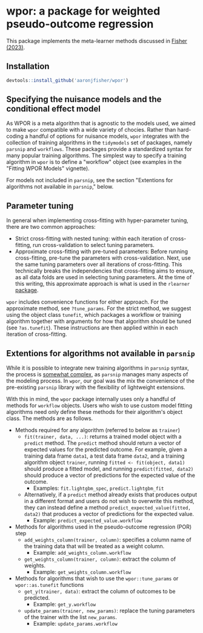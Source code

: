 # wpor: a package for weighted pseudo-outcome regression

This package implements the meta-learner methods discussed in [Fisher (2023)](https://arxiv.org/abs/2307.09700). 


## Installation

```r
devtools::install_github('aaronjfisher/wpor')
```

## Specifying the nuisance models and the conditional effect model

As WPOR is a meta algorithm that is agnostic to the models used, we aimed to make `wpor` compatible with a wide variety of chocies. Rather than hard-coding a handful of options for nuisance models, `wpor` integrates with the collection of training algorithms in the `tidymodels` set of packages, namely `parsnip` and `workflows`. These packages provide a standardized syntax for many popular training algorithms. The simplest way to specify a training algorithm in `wpor` is to define a  "workflow" object (see examples in the "Fitting WPOR Models" vignette).

For models not included in `parsnip`, see the section "Extentions for algorithms not available in `parsnip`," below.

## Parameter tuning

In general when implementing cross-fitting with hyper-parameter tuning, there are two common approaches:

* Strict cross-fitting with nested tuning: within each iteration of cross-fitting, run cross-validation to select tuning parameters.
* Approximate cross-fitting with pre-tuned parameters: Before running cross-fitting, pre-tune the parameters with cross-validation. Next, use the same tuning parameters over all iterations of cross-fitting. This technically breaks the independencies that cross-fitting aims to ensure, as all data folds are used in selecting tuning parameters. At the time of this writing, this approximate approach is what is used in the `rlearner` [package](https://github.com/xnie/rlearner/blob/6806396960e672214e2ef36e16c76bbb58ef9114/R/rboost.R#L56-L68).

`wpor` includes convenience functions for either approach. For the approximate method, see `?tune_params`. For the strict method, we suggest using the object class `tunefit`, which packages a workflow or training algorithm together with arguments for how that algorithm should be tuned (see `?as.tunefit`). These instructions are then applied within in each iteration of cross-fitting.



## Extentions for algorithms not available in `parsnip`

While it is possible to integrate new training algorithms in `parsnip` syntax, the process is [somewhat complex](https://www.tidymodels.org/learn/develop/models/), as `parsnip` manages many aspects of the modeling process. In `wpor`, our goal was the mix the convenience of the pre-existing `parsnip` library with the flexibility of lightweight extensions. 

With this in mind, the `wpor` package internally uses only a handful of methods for `workflow` objects. Users who wish to use custom model fitting algorithms need only define these methods for their algorithm's object class. The methods are as follows.


* Methods required for any algorithm (referred to below as `trainer`)
	* `fit(trainer, data, ...)`: returns a trained model object with a `predict` method. The `predict` method should return a vector of expected values for the predicted outcome. For example, given a training data frame `data1`, a test data frame `data2`, and a training algorithm object `trainer`, running `fitted <- fit(object, data1)` should produce a fitted model, and running `predict(fitted, data2)` should produce a vector of predictions for the expected value of the outcome. 
		* Examples: `fit.lightgbm_spec`, `predict.lightgbm_fit`
	* Alternatively, if a `predict` method already exists that produces output in a different format and users do not wish to overwrite this method, they can instead define a method `predict_expected_value(fitted, data2)` that produces a vector of predictions for the expected value.
		* Example: `predict_expected_value.workflow`
* Methods for algorithms used in the pseudo-outcome regression (POR) step
	* `add_weights_column(trainer, column)`: specifies a column name of the training data that will be treated as a weight column.
		* Example: `add_weights_column.workflow`
	* `get_weights_column(trainer, column)`: extract the column of weights.
		* Example: `get_weights_column.workflow`
* Methods for algorithms that wish to use the `wpor::tune_params` or `wpor::as.tunefit` functions
	* `get_y(trainer, data)`: extract the column of outcomes to be predicted.
		* Example: `get_y.workflow`
	* `update_params(trainer, new_params)`: replace the tuning parameters of the trainer with the list `new_params`. 
		* Example: `update_params.workflow`









